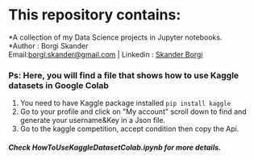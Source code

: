 # This repository contains:
  *A collection of my Data Science projects in Jupyter notebooks.  
  *Author : Borgi Skander  
  Email:[borgi.skander@gmail.com](borgi.skander@gmail.com) | Linkedin : [Skander Borgi](https://www.linkedin.com/in/skander-borgi/)
  
### Ps: Here, you will find a file that shows how to use Kaggle datasets in Google Colab
1. You need to have Kaggle package installed `pip install kaggle`  
2. Go to your profile and click on "My account" scroll down to find and generate your username&Key in a Json file.  
3. Go to the kaggle competition, accept condition then copy the Api.  
##### Check HowToUseKaggleDatasetColab.ipynb for more details.
